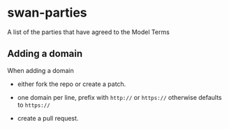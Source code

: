 # swan-parties
A list of the parties that have agreed to the Model Terms

## Adding a domain

When adding a domain

- either fork the repo or create a patch.

- one domain per line, prefix with `http://` or `https://` otherwise defaults to `https://`

- create a pull request.
